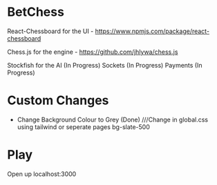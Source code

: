 # BetChess


React-Chessboard for the UI - https://www.npmjs.com/package/react-chessboard

Chess.js for the engine - https://github.com/jhlywa/chess.js

Stockfish for the AI (In Progress)
Sockets (In Progress)
Payments (In Progress)

# Custom Changes

- Change Background Colour to Grey (Done) ///Change in global.css using tailwind or seperate pages bg-slate-500

# Play

Open up localhost:3000

